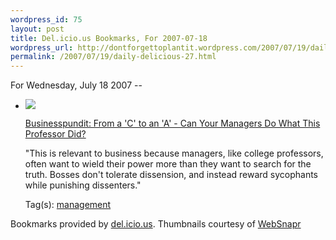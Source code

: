 ```yaml
--- 
wordpress_id: 75
layout: post
title: Del.icio.us Bookmarks, For 2007-07-18
wordpress_url: http://dontforgettoplantit.wordpress.com/2007/07/19/daily-delicious-27/
permalink: /2007/07/19/daily-delicious-27.html
---
```

<p class="daily-delicious-header">For Wednesday, July 18 2007 --</p>
<ul class="daily-delicious">
    <li><img src="http://images.websnapr.com/?url=http://www.businesspundit.com/50226711/from_a_c_to_an_a_can_your_managers_do_what_this_professor_did.php"> <p><a href="http://www.businesspundit.com/50226711/from_a_c_to_an_a_can_your_managers_do_what_this_professor_did.php" title="http://www.businesspundit.com/50226711/from_a_c_to_an_a_can_your_managers_do_what_this_professor_did.php">Businesspundit: From a 'C' to an 'A' - Can Your Managers Do What This Professor Did?</a></p>
<p>&quot;This is relevant to business because managers, like college professors, often want to wield their power more than they want to search for the truth. Bosses don't tolerate dissension, and instead reward sycophants while punishing dissenters.&quot;</p><div class="daily-delicious-tags">Tag(s): <a href="http://del.icio.us/popular/management">management</a> </div></li></ul><p class="daily-delicious-footer">Bookmarks provided by <a href="http://del.icio.us/cyu">del.icio.us</a>.  Thumbnails courtesy of <a href="http://websnapr.com">WebSnapr</a>
